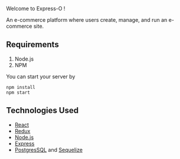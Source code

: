 Welcome to Express-O !

An e-commerce platform where users create, manage, and run an e-commerce site.

## Requirements
1. Node.js
2. NPM

You can start your server by
```
npm install
npm start
```

## Technologies Used
* [React](https://reactjs.org/)
* [Redux](https://redux.js.org/)
* [Node.js](https://nodejs.org/en/)
* [Express](https://expressjs.com/)
* [PostgresSQL](https://www.postgresql.org/) and [Sequelize](http://docs.sequelizejs.com/)

